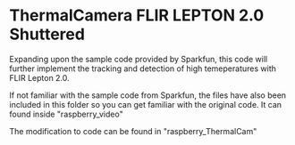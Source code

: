 # ThermalCamera FLIR LEPTON 2.0 Shuttered

Expanding upon the sample code provided by Sparkfun, this code will further implement
the tracking and detection of high temeperatures with FLIR Lepton 2.0.

If not familiar with the sample code from Sparkfun, the files have also been included in this
folder so you can get familiar with the original code. It can found inside "raspberry_video"

The modification to code can be found in "raspberry_ThermalCam"